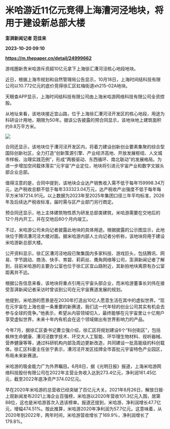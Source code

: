 # 米哈游近11亿元竞得上海漕河泾地块，将用于建设新总部大楼
**澎湃新闻记者 范佳来**

**2023-10-20 09:10**

**https://m.thepaper.cn/detail/24999662**

游戏圈新贵米哈游斥资超10亿元拿下上海徐汇漕河泾核心地段地块。

近日，根据上海市规划和自然管理局公告显示，10月18日，上海时间结科技有限公司以10.772亿元的底价竞得徐汇区虹梅街道xh215-02A地块。

天眼查APP显示，上海时间结科技有限公司由上海米哈游网络科技有限公司全资控股。

从地址来看，该地块接近宜山路，位于上海徐汇漕河泾开发区的核心地段，用途为科研设计用地，期限为50年。据该公告披露的预合同显示，该地块地上建筑面积约9.8万平方米。

![](https://imagecloud.thepaper.cn/thepaper/image/274/909/663.png)

合同还显示，该地块位于漕河泾开发区内，将着力建设创新创业要素集聚的综合型国际创新社区，全力打造“创新策源引擎、产业经济高地、开放发展枢纽、人文城市样板、治理实践范例”，形成“两极驱动、东西循环、南北联动”的发展格局。为进一步增加空间载体落实“元宇宙”产业定位，地块将引进元宇宙产业和数字文娱头部企业总部。

值得注意的是，合同中提到，该地块企业达产销售收入需不低于每年159998.34万元，达产税收总额不低于每年333323.04万元，达产税收产出强度不低于每年每平方米187214.91元。以上数据为2023年至2025年集团口径三年平均标准，2026年及后续达产税收标准，届时需与区产业部门另行商定。

预合同还显示，地上主体建筑物性质为研发总部类建筑，米哈游需要在交地后的12个月内开工，并在交地后60个月内竣工。

不过，米哈游公司未向记者披露此地块的具体用途。根据披露的公示图显示，此地块位于腾讯漕河泾大楼对面。据米哈游内部人士向记者分析称，该地块将用于建设米哈游新总部大楼。

公开资料显示，徐汇区漕河泾地段已聚集国内多家科技、游戏巨头，包括腾讯、网易、字节跳动、商汤、快手、育碧、莉莉丝、鹰角网络等公司，澎湃新闻记者了解到，目前米哈游的主要办公室也位于徐汇区宜山路附近，其新拍地块离原有办公室距离并不远。

根据公告信息来看，该地块将重点引用元宇宙头部企业，而米哈游董事长刘伟在接受澎湃新闻记者采访时曾谈到公司在元宇宙赛道发展的规划。

他提到，米哈游的愿景是在2030年打造出10亿人愿意生活在其中的虚拟世界。“现在元宇宙在上海也是一条重要的新赛道，我们这一代年轻的创业公司其实有机会去参与全球的竞争。”他表示，希望从内容领域切入，最终能够在元宇宙里让十亿用户享受虚拟世界，未来十年内有机会在这个领域做出有世界影响力的产品。

今年7月，据徐汇区委书记曹立强介绍，徐汇区将规划建设6个“科创街区”，包括枫林生命健康、漕河泾数字技术、环交大人工智能、环华理生物材料、视听器械、营养健康等等，通过科研机构内部及周边更新改造，共同建设一批高能级的科创载体。徐汇区科委主任张宁表示，漕河泾开发区挂牌全市首批元宇宙特色产业园区，布局未来新赛道。

米哈游的吸金能力广为外界瞩目。6月8日，据《光明日报》报道，上海米哈游网络科技股份有限公司在2022年主营业务收入达到273.4亿元，净利润161.45亿元，截至2022年底净资产374.02亿元。

早在2020年米哈游的总营收已经突破了百亿元大关。2021年8月26日，解放日报·上观新闻发布2021上海企业百强榜，米哈游以2020年营收101.3亿元入围，居第88位，这也是米哈游首次入选该榜单。报道还提到，米哈游，净利润增长47.7亿元，增幅474.51%。按此推算，米哈游2020年净利润为57.7亿元。这意味着，从2020年到2022年，两年时间，米哈游营收增长了169.9%，净利润增长了179.8%。
